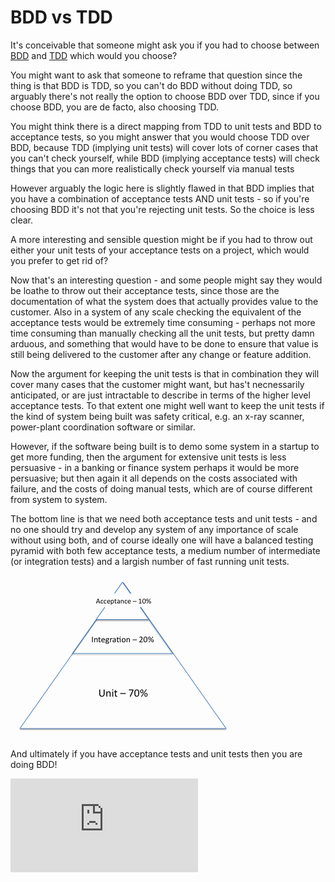 BDD vs TDD
==========

It's conceivable that someone might ask you if you had to choose between [BDD](bdd.md) and [TDD](tdd.md) which would you choose?

You might want to ask that someone to reframe that question since the thing is that BDD is TDD, so you can't do BDD without doing TDD, so arguably there's not really the option to choose BDD over TDD, since if you choose BDD, you are de facto, also choosing TDD.

You might think there is a direct mapping from TDD to unit tests and BDD to acceptance tests, so you might answer that you would choose TDD over BDD, because TDD (implying unit tests) will cover lots of corner cases that you can't check yourself, while BDD (implying acceptance tests) will check things that you can more realistically check yourself via manual tests

However arguably the logic here is slightly flawed in that BDD implies that you have a combination of acceptance tests AND unit tests - so if you're choosing BDD it's not that you're rejecting unit tests. So the choice is less clear.

A more interesting and sensible question might be if you had to throw out either your unit tests of your acceptance tests on a project, which would you prefer to get rid of?

Now that's an interesting question - and some people might say they would be loathe to throw out their acceptance tests, since those are the documentation of what the system does that actually provides value to the customer.  Also in a system of any scale checking the equivalent of the acceptance tests would be extremely time consuming - perhaps not more time consuming than manually checking all the unit tests, but pretty damn arduous, and something that would have to be done to ensure that value is still being delivered to the customer after any change or feature addition.

Now the argument for keeping the unit tests is that in combination they will cover many cases that the customer might want, but has't necnessarily anticipated, or are just intractable to describe in terms of the higher level acceptance tests. To that extent one might well want to keep the unit tests if the kind of system being built was safety critical, e.g. an x-ray scanner, power-plant coordination software or similar.

However, if the software being built is to demo some system in a startup to get more funding, then the argument for extensive unit tests is less persuasive - in a banking or finance system perhaps it would be more persuasive; but then again it all depends on the costs associated with failure, and the costs of doing manual tests, which are of course different from system to system.

The bottom line is that we need both acceptance tests and unit tests - and no one should try and develop any system of any importance of scale without using both, and of course ideally one will have a balanced testing pyramid with both few acceptance tests, a medium number of intermediate (or integration tests) and a largish number of fast running unit tests.

![Testing Pyramid](../images/test_pyramid.gif)

And ultimately if you have acceptance tests and unit tests then you are doing BDD!


![Tracking pixel](https://githubanalytics.herokuapp.com/course/pills/bdd_or_tdd.md)
